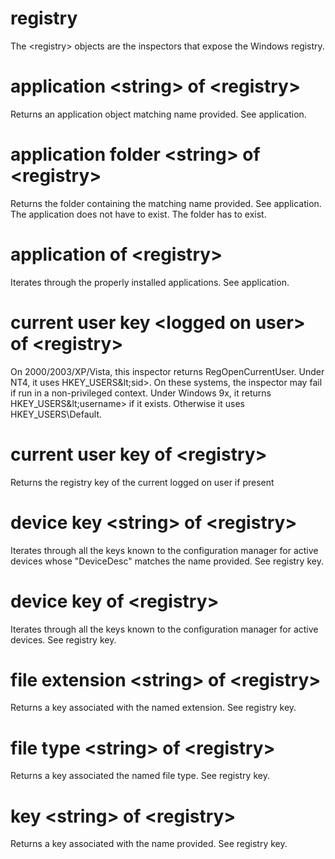 # registry

The &lt;registry&gt; objects are the inspectors that expose the Windows registry.

# application &lt;string&gt; of &lt;registry&gt;

Returns an application object matching name provided. See application.

# application folder &lt;string&gt; of &lt;registry&gt;

Returns the folder containing the matching name provided. See application. The application does not have to exist. The folder has to exist.

# application of &lt;registry&gt;

Iterates through the properly installed applications. See application.

# current user key &lt;logged on user&gt; of &lt;registry&gt;

On 2000/2003/XP/Vista, this inspector returns RegOpenCurrentUser. Under NT4, it uses HKEY_USERS\&lt;sid&gt;. On these systems, the inspector may fail if run in a non-privileged context. Under Windows 9x, it returns HKEY_USERS\&lt;username&gt; if it exists. Otherwise it uses HKEY_USERS\Default.

# current user key of &lt;registry&gt;

Returns the registry key of the current logged on user if present

# device key &lt;string&gt; of &lt;registry&gt;

Iterates through all the keys known to the configuration manager for active devices whose &quot;DeviceDesc&quot; matches the name provided. See registry key.

# device key of &lt;registry&gt;

Iterates through all the keys known to the configuration manager for active devices. See registry key.

# file extension &lt;string&gt; of &lt;registry&gt;

Returns a key associated with the named extension. See registry key.

# file type &lt;string&gt; of &lt;registry&gt;

Returns a key associated the named file type. See registry key.

# key &lt;string&gt; of &lt;registry&gt;

Returns a key associated with the name provided. See registry key.
